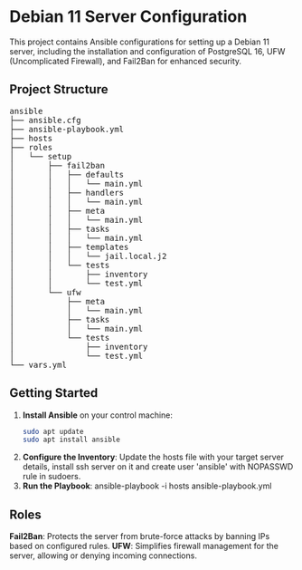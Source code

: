 # Debian 11 Server Configuration

This project contains Ansible configurations for setting up a Debian 11 server, including the installation and configuration of PostgreSQL 16, UFW (Uncomplicated Firewall), and Fail2Ban for enhanced security.

## Project Structure

<pre>
ansible  
├── ansible.cfg
├── ansible-playbook.yml 
├── hosts
├── roles
│   └── setup
│       ├── fail2ban
│       │   ├── defaults
│       │   │   └── main.yml
│       │   ├── handlers
│       │   │   └── main.yml 
│       │   ├── meta
│       │   │   └── main.yml
│       │   ├── tasks
│       │   │   └── main.yml
│       │   ├── templates
│       │   │   └── jail.local.j2
│       │   └── tests
│       │       ├── inventory
│       │       └── test.yml
│       └── ufw
│           ├── meta
│           │   └── main.yml
│           ├── tasks
│           │   └── main.yml
│           └── tests
│               ├── inventory
│               └── test.yml
└── vars.yml
</pre>


## Getting Started

1. **Install Ansible** on your control machine:
   ```bash
   sudo apt update
   sudo apt install ansible
2. **Configure the Inventory**:
    Update the hosts file with your target server details, install ssh server on it and create user 'ansible' with NOPASSWD rule in sudoers.
3. **Run the Playbook**:
   ansible-playbook -i hosts ansible-playbook.yml

## Roles
**Fail2Ban**: Protects the server from brute-force attacks by banning IPs based on configured rules.
**UFW**: Simplifies firewall management for the server, allowing or denying incoming connections.


